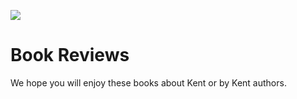 <a href="https://juncture-digital.org"><img src="https://gitcdn.link/repo/jstor-labs/juncture/main/images/ve-button.png"></a>
<param ve-config header="header" main="home">

# Book Reviews

We hope you will enjoy these books about Kent or by Kent authors.


